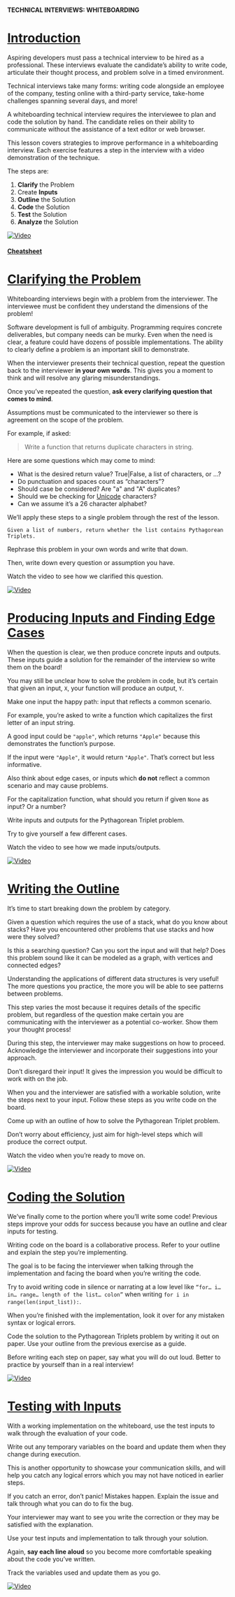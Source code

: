 #### TECHNICAL INTERVIEWS: WHITEBOARDING

# [Introduction](https://www.codecademy.com/courses/technical-interview-practice-python/lessons/technical-interview-wb/exercises/technical-interview-wb-intro)

Aspiring developers must pass a technical interview to be hired as a professional. 
These interviews evaluate the candidate’s ability to write code, articulate their thought process, and problem solve in a timed environment.

Technical interviews take many forms: 
writing code alongside an employee of the company, 
testing online with a third-party service, 
take-home challenges spanning several days, 
and more!

A whiteboarding technical interview requires the interviewee to plan and code the solution by hand. 
The candidate relies on their ability to communicate without the assistance of a text editor or web browser.

This lesson covers strategies to improve performance in a whiteboarding interview. 
Each exercise features a step in the interview with a video demonstration of the technique.

The steps are:
1. **Clarify** the Problem
2. Create **Inputs**
3. **Outline** the Solution
4. **Code** the Solution
5. **Test** the Solution
6. **Analyze** the Solution

[![Video](https://img.youtube.com/vi/SgAVxPV9JVk/0.jpg)](https://www.youtube.com/watch?v=SgAVxPV9JVk)


#### [Cheatsheet](https://www.codecademy.com/learn/technical-interview-practice-python/modules/technical-interviews-whiteboarding/cheatsheet)

# [Clarifying the Problem](https://www.codecademy.com/courses/technical-interview-practice-python/lessons/technical-interview-wb/exercises/technical-interview-wb-clarify)

Whiteboarding interviews begin with a problem from the interviewer. 
The interviewee must be confident they understand the dimensions of the problem!

Software development is full of ambiguity. 
Programming requires concrete deliverables, but company needs can be murky. 
Even when the need is clear, a feature could have dozens of possible implementations. 
The ability to clearly define a problem is an important skill to demonstrate.

When the interviewer presents their technical question, repeat the question back to the interviewer **in your own words**. 
This gives you a moment to think and will resolve any glaring misunderstandings.

Once you’ve repeated the question, **ask every clarifying question that comes to mind**.

Assumptions must be communicated to the interviewer so there is agreement on the scope of the problem.

For example, if asked:
> Write a function that returns duplicate characters in string.

Here are some questions which may come to mind:
* What is the desired return value? True|False, a list of characters, or …?
* Do punctuation and spaces count as “characters”?
* Should case be considered? Are "a" and "A" duplicates?
* Should we be checking for [Unicode](https://en.wikipedia.org/wiki/Unicode) characters?
* Can we assume it’s a 26 character alphabet?

We’ll apply these steps to a single problem through the rest of the lesson.
```
Given a list of numbers, return whether the list contains Pythagorean Triplets.
```
Rephrase this problem in your own words and write that down.

Then, write down every question or assumption you have.

Watch the video to see how we clarified this question.

[![Video](https://img.youtube.com/vi/xzYgM0eIauA/0.jpg)](https://www.youtube.com/watch?v=xzYgM0eIauA)

# [Producing Inputs and Finding Edge Cases](https://www.codecademy.com/courses/technical-interview-practice-python/lessons/technical-interview-wb/exercises/technical-interview-wb-input)

When the question is clear, we then produce concrete inputs and outputs. 
These inputs guide a solution for the remainder of the interview so write them on the board!

You may still be unclear how to solve the problem in code, but it’s certain that given an input, `X`, your function will produce an output, `Y`.

Make one input the happy path: input that reflects a common scenario.

For example, you’re asked to write a function which capitalizes the first letter of an input string.

A good input could be `"apple"`, which returns `"Apple"` because this demonstrates the function’s purpose.

If the input were `"Apple"`, it would return `"Apple"`. 
That’s correct but less informative.

Also think about edge cases, or inputs which **do not** reflect a common scenario and may cause problems.

For the capitalization function, what should you return if given `None` as input? 
Or a number?

Write inputs and outputs for the Pythagorean Triplet problem.

Try to give yourself a few different cases.

Watch the video to see how we made inputs/outputs.

[![Video](https://img.youtube.com/vi/tccfJmGM0XI/0.jpg)](https://www.youtube.com/watch?v=tccfJmGM0XI)

# [Writing the Outline](https://www.codecademy.com/courses/technical-interview-practice-python/lessons/technical-interview-wb/exercises/technical-interview-wb-outline)

It’s time to start breaking down the problem by category.

Given a question which requires the use of a stack, what do you know about stacks? 
Have you encountered other problems that use stacks and how were they solved?

Is this a searching question? 
Can you sort the input and will that help? 
Does this problem sound like it can be modeled as a graph, with vertices and connected edges?

Understanding the applications of different data structures is very useful! 
The more questions you practice, the more you will be able to see patterns between problems.

This step varies the most because it requires details of the specific problem, but regardless of the question make certain you are communicating with the interviewer as a potential co-worker. 
Show them your thought process!

During this step, the interviewer may make suggestions on how to proceed. 
Acknowledge the interviewer and incorporate their suggestions into your approach.

Don’t disregard their input! 
It gives the impression you would be difficult to work with on the job.

When you and the interviewer are satisfied with a workable solution, write the steps next to your input. 
Follow these steps as you write code on the board.

Come up with an outline of how to solve the Pythagorean Triplet problem.

Don’t worry about efficiency, just aim for high-level steps which will produce the correct output.

Watch the video when you’re ready to move on.

[![Video](https://img.youtube.com/vi/yt-YB_9ZHUE/0.jpg)](https://www.youtube.com/watch?v=yt-YB_9ZHUE)

# [Coding the Solution](https://www.codecademy.com/courses/technical-interview-practice-python/lessons/technical-interview-wb/exercises/technical-interview-wb-code)

We’ve finally come to the portion where you’ll write some code! 
Previous steps improve your odds for success because you have an outline and clear inputs for testing.

Writing code on the board is a collaborative process. 
Refer to your outline and explain the step you’re implementing.

The goal is to be facing the interviewer when talking through the implementation and facing the board when you’re writing the code.

Try to avoid writing code in silence or narrating at a low level like `“for… i… in… range… length of the list… colon”` when writing `for i in range(len(input_list)):`.

When you’re finished with the implementation, look it over for any mistaken syntax or logical errors.

Code the solution to the Pythagorean Triplets problem by writing it out on paper. 
Use your outline from the previous exercise as a guide.

Before writing each step on paper, say what you will do out loud. 
Better to practice by yourself than in a real interview!

[![Video](https://img.youtube.com/vi/hwoGhge9y5I/0.jpg)](https://www.youtube.com/watch?v=hwoGhge9y5I)

# [Testing with Inputs](https://www.codecademy.com/courses/technical-interview-practice-python/lessons/technical-interview-wb/exercises/technical-interview-wb-test)

With a working implementation on the whiteboard, use the test inputs to walk through the evaluation of your code.

Write out any temporary variables on the board and update them when they change during execution.

This is another opportunity to showcase your communication skills, and will help you catch any logical errors which you may not have noticed in earlier steps.

If you catch an error, don’t panic! 
Mistakes happen. 
Explain the issue and talk through what you can do to fix the bug.

Your interviewer may want to see you write the correction or they may be satisfied with the explanation.

Use your test inputs and implementation to talk through your solution.

Again, **say each line aloud** so you become more comfortable speaking about the code you’ve written.

Track the variables used and update them as you go.

[![Video](https://img.youtube.com/vi/qZpIz_lmp4Q/2.jpg)](https://www.youtube.com/watch?v=qZpIz_lmp4Q)










